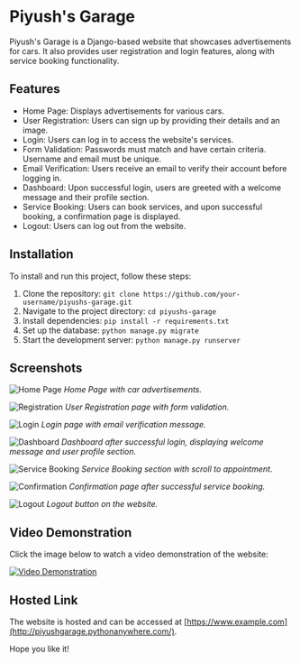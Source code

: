 # Piyush's Garage

Piyush's Garage is a Django-based website that showcases advertisements for cars. It also provides user registration and login features, along with service booking functionality.

## Features

- Home Page: Displays advertisements for various cars.
- User Registration: Users can sign up by providing their details and an image.
- Login: Users can log in to access the website's services.
- Form Validation: Passwords must match and have certain criteria. Username and email must be unique.
- Email Verification: Users receive an email to verify their account before logging in.
- Dashboard: Upon successful login, users are greeted with a welcome message and their profile section.
- Service Booking: Users can book services, and upon successful booking, a confirmation page is displayed.
- Logout: Users can log out from the website.

## Installation

To install and run this project, follow these steps:

1. Clone the repository: `git clone https://github.com/your-username/piyushs-garage.git`
2. Navigate to the project directory: `cd piyushs-garage`
3. Install dependencies: `pip install -r requirements.txt`
4. Set up the database: `python manage.py migrate`
5. Start the development server: `python manage.py runserver`

## Screenshots

![Home Page](screenshots/home.png)
*Home Page with car advertisements.*

![Registration](screenshots/registration.png)
*User Registration page with form validation.*

![Login](screenshots/login.png)
*Login page with email verification message.*

![Dashboard](screenshots/dashboard.png)
*Dashboard after successful login, displaying welcome message and user profile section.*

![Service Booking](screenshots/booking.png)
*Service Booking section with scroll to appointment.*

![Confirmation](screenshots/confirmation.png)
*Confirmation page after successful service booking.*

![Logout](screenshots/logout.png)
*Logout button on the website.*

## Video Demonstration

Click the image below to watch a video demonstration of the website:

[![Video Demonstration](https://img.youtube.com/vi/idECCMCUG4c/0.jpg)](https://www.youtube.com/watch?v=idECCMCUG4c)

## Hosted Link

The website is hosted and can be accessed at [https://www.example.com](http://piyushgarage.pythonanywhere.com/).

Hope you like it!

